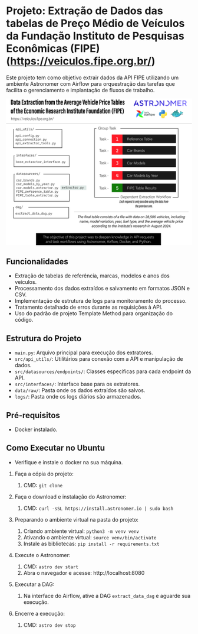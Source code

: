 # Projeto: Extração de Dados das tabelas de Preço Médio de Veículos da Fundação Instituto de Pesquisas Econômicas (FIPE) (https://veiculos.fipe.org.br/)

Este projeto tem como objetivo extrair dados da API FIPE utilizando um ambiente Astronomer com Airflow para orquestração das tarefas que facilita o gerenciamento e implantação de fluxos de trabalho.

![Pipeline do Projeto](docs/pipeline_fipe_api.jpg)

## Funcionalidades

- Extração de tabelas de referência, marcas, modelos e anos dos veículos.
- Processamento dos dados extraídos e salvamento em formatos JSON e CSV.
- Implementação de estrutura de logs para monitoramento do processo.
- Tratamento detalhado de erros durante as requisições à API.
- Uso do padrão de projeto Template Method para organização do código.

## Estrutura do Projeto

- `main.py`: Arquivo principal para execução dos extratores.
- `src/api_utils/`: Utilitários para conexão com a API e manipulação de dados.
- `src/datasources/endpoints/`: Classes específicas para cada endpoint da API.
- `src/interfaces/`: Interface base para os extratores.
- `data/raw/`: Pasta onde os dados extraídos são salvos.
- `logs/`: Pasta onde os logs diários são armazenados.

## Pré-requisitos

- Docker instalado.

## Como Executar no Ubuntu

- Verifique e instale o docker na sua máquina.

1. Faça a cópia do projeto:

   1. CMD: `git clone`
2. Faça o download e instalação do Astronomer:

   1. CMD: `curl -sSL https://install.astronomer.io | sudo bash`
3. Preparando o ambiente virtual na pasta do projeto:

   1. Criando ambiente virtual: `python3 -m venv venv`
   2. Ativando o ambiente virtual: `source venv/bin/activate`
   3. Instale as bibliotecas: `pip install -r requirements.txt`
4. Execute o Astronomer:

   1. CMD: `astro dev start`
   2. Abra o navegador e acesse: http://localhost:8080
5. Executar a DAG:

   1. Na interface do Airflow, ative a DAG `extract_data_dag` e aguarde sua execução.
6. Encerre a execução:

   1. CMD: `astro dev stop`
